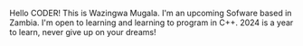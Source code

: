 Hello CODER!
This is Wazingwa Mugala. I'm an upcoming Sofware based in Zambia. I'm open to learning and learning to program in C++.
2024 is a year to learn, never give up on your dreams!
